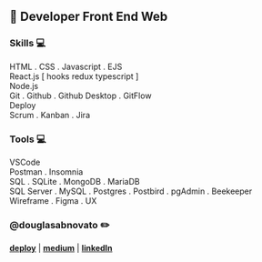 ## :city_sunset: Developer Front End Web

### Skills 💻
HTML . CSS . Javascript . EJS <br/>
React.js [ hooks redux typescript ] <br/>
Node.js <br/> 
Git . Github  . Github Desktop . GitFlow <br/>
Deploy  <br/>
Scrum . Kanban . Jira <br/>

### Tools 💻
VSCode <br/>
Postman . Insomnia <br/>
SQL . SQLite . MongoDB . MariaDB <br/> 
SQL Server . MySQL . Postgres . Postbird . pgAdmin . Beekeeper <br/>
Wireframe . Figma . UX <br/>

### @douglasabnovato :pencil2:
[**deploy**](https://linktr.ee/douglasabnovato/) | [**medium**](https://medium.com/@douglasabnovato) | [**linkedIn**](https://www.linkedin.com/in/douglasabnovato) 
